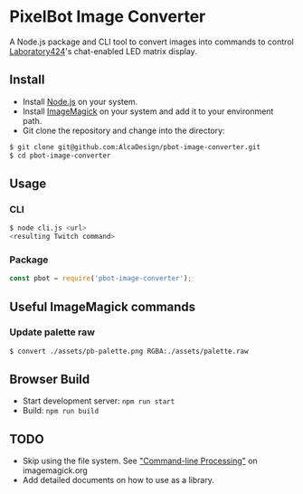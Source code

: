 # PixelBot Image Converter

A Node.js package and CLI tool to convert images into commands to control
[Laboratory424][lab424]'s chat-enabled LED matrix display.

## Install

- Install [Node.js][njs] on your system.
- Install [ImageMagick][im] on your system and add it to your environment path.
- Git clone the repository and change into the directory:

```bash
$ git clone git@github.com:AlcaDesign/pbot-image-converter.git
$ cd pbot-image-converter
```

## Usage

### CLI

```bash
$ node cli.js <url>
<resulting Twitch command>
```

### Package

```js
const pbot = require('pbot-image-converter');
```

## Useful ImageMagick commands

### Update palette raw

```bash
$ convert ./assets/pb-palette.png RGBA:./assets/palette.raw
```

## Browser Build

* Start development server: `npm run start`
* Build: `npm run build`

## TODO

- Skip using the file system. See ["Command-line Processing"][clp] on
	imagemagick.org
- Add detailed documents on how to use as a library.


[lab424]: https://twitch.tv/laboratory424
[njs]: https://nodejs.org
[im]: https://imagemagick.org/
[clp]: https://imagemagick.org/script/command-line-processing.php